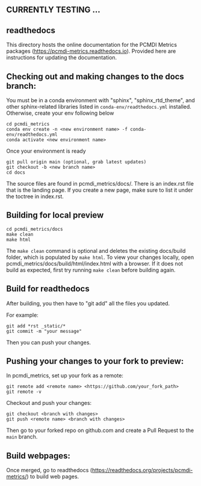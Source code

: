 CURRENTLY TESTING ...
---------------------


readthedocs
-----------
This directory hosts the online documentation for the PCMDI Metrics packages (https://pcmdi-metrics.readthedocs.io). Provided here are instructions for updating the documentation.

Checking out and making changes to the docs branch:
---------------------------------------------------

You must be in a conda environment with "sphinx", "sphinx_rtd_theme", and other sphinx-related libraries listed in `conda-env/readthedocs.yml` installed. Otherwise, create your env following below
```
cd pcmdi_metrics
conda env create -n <new environment name> -f conda-env/readthedocs.yml
conda activate <new environment name>
```
Once your environment is ready
```
git pull origin main (optional, grab latest updates)
git checkout -b <new branch name>
cd docs
```
The source files are found in pcmdi_metrics/docs/. There is an index.rst file that is the landing page. If you create a new page, make sure to list it under the toctree in index.rst.

Building for local preview
--------------------------
```
cd pcmdi_metrics/docs
make clean
make html
```
The `make clean` command is optional and deletes the existing docs/build folder, which is populated by `make html`.
To view your changes locally, open pcmdi_metrics/docs/build/html/index.html with a browser. If it does not build as expected, first try running `make clean` before building again.

Build for readthedocs
---------------------
After building, you then have to "git add" all the files you updated.

For example:
```
git add *rst _static/*
git commit -m "your message"
```
Then you can push your changes.

Pushing your changes to your fork to preview:
---------------------------------------------
In pcmdi_metrics, set up your fork as a remote:
```
git remote add <remote name> <https://github.com/your_fork_path>
git remote -v
```
Checkout and push your changes:
```
git checkout <branch with changes>
git push <remote name> <branch with changes>
```
Then go to your forked repo on github.com and create a Pull Request to the `main` branch. 

Build webpages:
---------------
Once merged, go to readthedocs (https://readthedocs.org/projects/pcmdi-metrics/) to build web pages.
